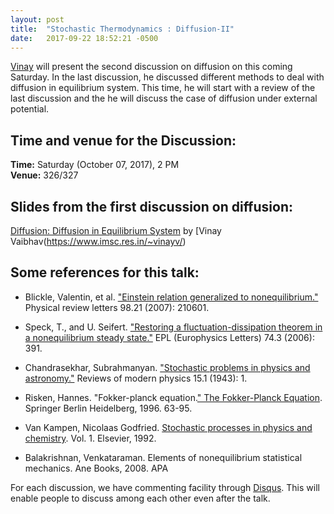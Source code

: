```yaml
---
layout: post
title:  "Stochastic Thermodynamics : Diffusion-II"
date:   2017-09-22 18:52:21 -0500
---
```


 

[Vinay](https://www.imsc.res.in/~vinayv/) will present the second discussion on diffusion on this coming Saturday. In the last discussion, he discussed different methods to deal with diffusion in equilibrium system. This time, he will start with a review of the last discussion and the he will discuss the case of diffusion under external potential.
  


## Time and venue for the Discussion:
**Time:** Saturday (October 07, 2017), 2 PM  
**Venue:** 326/327 



## Slides from the first discussion on diffusion:
[Diffusion: Diffusion in Equilibrium System](https://www.imsc.res.in/~vinayv/discussion/diffusion.pdf) by [Vinay Vaibhav(https://www.imsc.res.in/~vinayv/)



## Some references for this talk:

* Blickle, Valentin, et al. ["Einstein relation generalized to nonequilibrium."](https://journals.aps.org/prl/pdf/10.1103/PhysRevLett.98.210601) Physical review letters 98.21 (2007): 210601.

* Speck, T., and U. Seifert. ["Restoring a fluctuation-dissipation theorem in a nonequilibrium steady state."](http://iopscience.iop.org/article/10.1209/epl/i2005-10549-4/meta) EPL (Europhysics Letters) 74.3 (2006): 391. 

* Chandrasekhar, Subrahmanyan. ["Stochastic problems in physics and astronomy."](https://journals.aps.org/rmp/abstract/10.1103/RevModPhys.15.1) Reviews of modern physics 15.1 (1943): 1.

* Risken, Hannes. "Fokker-planck equation.[" The Fokker-Planck Equation](https://link.springer.com/chapter/10.1007/978-3-642-61544-3_4). Springer Berlin Heidelberg, 1996. 63-95.

* Van Kampen, Nicolaas Godfried. [Stochastic processes in physics and chemistry](https://books.google.co.in/books?hl=en&lr=&id=3e7XbMoJzmoC&oi=fnd&pg=PP2&dq=van+kampen+stochastic+processes+in+physics&ots=Ads9r_tdrO&sig=qm0CSshu6JUKsP9cHgkkVO_u-9g#v=onepage&q=van%20kampen%20stochastic%20processes%20in%20physics&f=false). Vol. 1. Elsevier, 1992.

* Balakrishnan, Venkataraman. Elements of nonequilibrium statistical mechanics. Ane Books, 2008.
APA	








For each discussion, we have commenting facility through [Disqus](https://disqus.com/). This will enable people to discuss among each other even after the talk.
